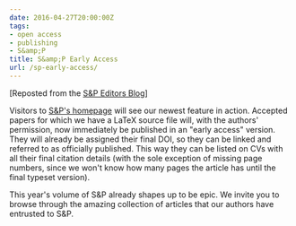 ```yaml
---
date: 2016-04-27T20:00:00Z
tags:
- open access
- publishing
- S&amp;P
title: S&amp;P Early Access
url: /sp-early-access/
---
```


[Reposted from the [S&P Editors Blog](https://blog.semprag.org/2016/04/28/sp-early-access/)]

Visitors to [S&P's homepage](http://semprag.org) will see our newest feature in action. Accepted papers for which we have a LaTeX source file will, with the authors' permission, now immediately be published in an "early access" version. They will already be assigned their final DOI, so they can be linked and referred to as officially published. This way they can be listed on CVs with all their final citation details (with the sole exception of missing page numbers, since we won't know how many pages the article has until the final typeset version).

This year's volume of S&P already shapes up to be epic. We invite you to browse through the amazing collection of articles that our authors have entrusted to S&P.


